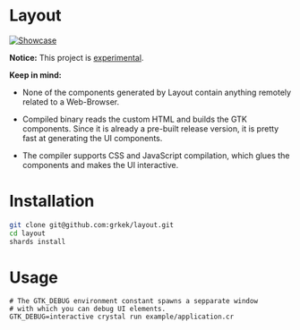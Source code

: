 # Layout

[![Showcase](https://s3.gifyu.com/images/layout.gif)](https://github.com/grkek/layout)

**Notice:** This project is <ins>experimental</ins>.

**Keep in mind:**
- None of the components generated by Layout contain anything remotely related to a Web-Browser.

- Compiled binary reads the custom HTML and builds the GTK components. Since it is already a pre-built release version, it is pretty fast at generating the UI components.

- The compiler supports CSS and JavaScript compilation, which glues the components and makes the UI interactive.

# Installation

```bash
git clone git@github.com:grkek/layout.git
cd layout
shards install
```

# Usage

```
# The GTK_DEBUG environment constant spawns a sepparate window
# with which you can debug UI elements.
GTK_DEBUG=interactive crystal run example/application.cr
```
